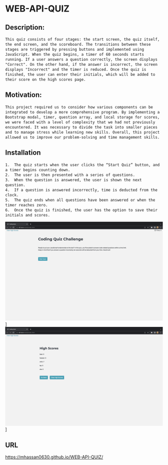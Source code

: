 # WEB-API-QUIZ

## Description:
    
    This quiz consists of four stages: the start screen, the quiz itself, the end screen, and the scoreboard. The transitions between these stages are triggered by pressing buttons and implemented using JavaScript. When the quiz begins, a timer of 60 seconds starts running. If a user answers a question correctly, the screen displays "Correct". On the other hand, if the answer is incorrect, the screen displays "Incorrect" and the timer is reduced. Once the quiz is finished, the user can enter their initials, which will be added to their score on the high scores page.

## Motivation:

    This project required us to consider how various components can be integrated to develop a more comprehensive program. By implementing a Bootstrap modal, timer, question array, and local storage for scores, we were faced with a level of complexity that we had not previously encountered. It was necessary to divide the task into smaller pieces and to manage stress while learning new skills. Overall, this project allowed us to improve our problem-solving and time management skills.

## Installation 

    1.	The quiz starts when the user clicks the “Start Quiz” button, and a timer begins counting down.
    2.	The user is then presented with a series of questions.
    3.	When the question is answered, the user is shown the next question.
    4.	If a question is answered incorrectly, time is deducted from the clock.
    5.	The quiz ends when all questions have been answered or when the timer reaches zero.
    6.	Once the quiz is finished, the user has the option to save their initials and scores.

 ![alt text](assets/images/IMG.jpeg)]
 ![alt text](assets/images/IMG.png)]

 ## URL
https://mhassan0630.github.io/WEB-API-QUIZ/
